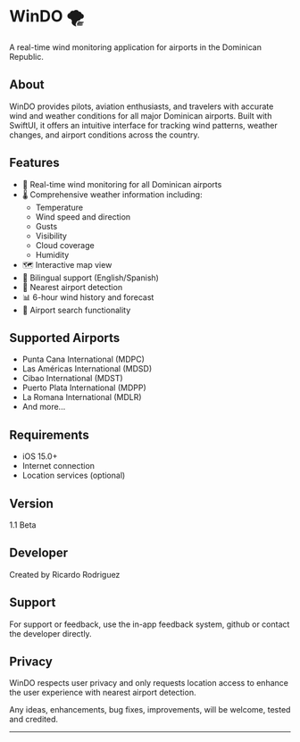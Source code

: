 # WinDO 🌪️

A real-time wind monitoring application for airports in the Dominican Republic.

## About
WinDO provides pilots, aviation enthusiasts, and travelers with accurate wind and weather conditions for all major Dominican airports. Built with SwiftUI, it offers an intuitive interface for tracking wind patterns, weather changes, and airport conditions across the country.

## Features
- 🛫 Real-time wind monitoring for all Dominican airports 
- 🌡️ Comprehensive weather information including:
  - Temperature
  - Wind speed and direction
  - Gusts
  - Visibility
  - Cloud coverage
  - Humidity
- 🗺️ Interactive map view
- 📱 Bilingual support (English/Spanish)
- 📍 Nearest airport detection
- 📊 6-hour wind history and forecast
- 🎯 Airport search functionality

## Supported Airports
- Punta Cana International (MDPC)
- Las Américas International (MDSD)
- Cibao International (MDST)
- Puerto Plata International (MDPP)
- La Romana International (MDLR)
- And more...

## Requirements
- iOS 15.0+
- Internet connection
- Location services (optional)

## Version
1.1 Beta

## Developer
Created by Ricardo Rodriguez

## Support
For support or feedback, use the in-app feedback system, github or contact the developer directly.

## Privacy
WinDO respects user privacy and only requests location access to enhance the user experience with nearest airport detection.

Any ideas, enhancements, bug fixes, improvements, will be welcome, tested and credited.

---
